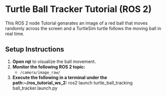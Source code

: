 # Turtle Ball Tracker Tutorial (ROS 2)

This ROS 2 node Tutorial genarates an image of a red ball that moves randomly across the screen and a TurtleSim turtle follows the moving ball in real time.

## Setup Instructions

1. **Open rqt** to visualize the ball movement.
2. **Monitor the following ROS 2 topic:**
   - `/camera/image_raw/`
3. **Execute the following in a terminal under the path:~/ros_tutorial_ws_2:**
    ros2 launch turtle_ball_tracking ball_tracker.launch.py